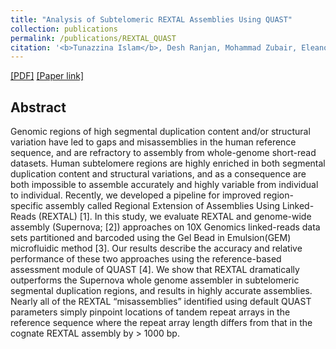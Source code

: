 ```yaml
---
title: "Analysis of Subtelomeric REXTAL Assemblies Using QUAST"
collection: publications
permalink: /publications/REXTAL_QUAST
citation: '<b>Tunazzina Islam</b>, Desh Ranjan, Mohammad Zubair, Eleanor Young, Ming Xiao, Harold Riethman. IEEE/ACM Transactions on Computational Biology and Bioinformatics (TCBB), 2019.'
---
```

[[PDF]](https://tunazislam.github.io/files/REXTAL_QUAST_TCBB2019.pdf)
[[Paper link]](https://ieeexplore.ieee.org/document/8703093)


## Abstract
Genomic regions of high segmental duplication content and/or structural variation have led to gaps and misassemblies in the human reference sequence, and are refractory to assembly from whole-genome short-read datasets. Human subtelomere regions are highly enriched in both segmental duplication content and structural variations, and as a consequence are both impossible to assemble accurately and highly variable from individual to individual. Recently, we developed a pipeline for improved region-specific assembly called Regional Extension of Assemblies Using Linked-Reads (REXTAL) [1]. In this study, we evaluate REXTAL and genome-wide assembly (Supernova; [2]) approaches on 10X Genomics linked-reads data sets partitioned and barcoded using the Gel Bead in Emulsion(GEM) microfluidic method [3]. Our results describe the accuracy and relative performance of these two approaches using the reference-based assessment module of QUAST [4]. We show that REXTAL dramatically outperforms the Supernova whole genome assembler in subtelomeric segmental duplication regions, and results in highly accurate assemblies. Nearly all of the REXTAL “misassemblies” identified using default QUAST parameters simply pinpoint locations of tandem repeat arrays in the reference sequence where the repeat array length differs from that in the cognate REXTAL assembly by > 1000 bp.
